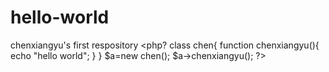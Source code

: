 # hello-world
chenxiangyu's    first    respository
<php?
class chen{
  function chenxiangyu(){
    echo "hello world";
  }
  }
 $a=new chen();
 $a->chenxiangyu();
?>
